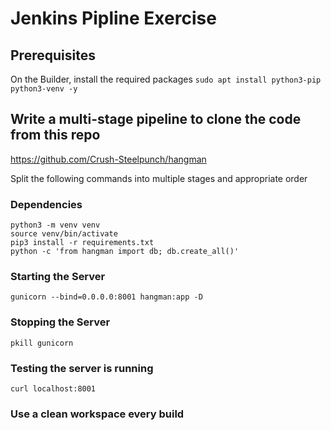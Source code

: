 # Jenkins Pipline Exercise

## Prerequisites

On the Builder, install the required packages `sudo apt install python3-pip python3-venv -y`

## Write a multi-stage pipeline to clone the code from this repo

https://github.com/Crush-Steelpunch/hangman

Split the following commands into multiple stages and appropriate order

### Dependencies

```
python3 -m venv venv
source venv/bin/activate
pip3 install -r requirements.txt
python -c 'from hangman import db; db.create_all()'
```

### Starting the Server

```
gunicorn --bind=0.0.0.0:8001 hangman:app -D
```

### Stopping the Server

```
pkill gunicorn
```

### Testing the server is running

```
curl localhost:8001
```

### Use a clean workspace every build
